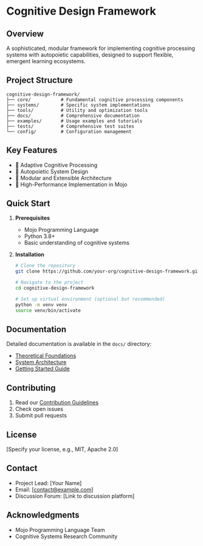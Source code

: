 # Cognitive Design Framework

## Overview

A sophisticated, modular framework for implementing cognitive processing systems with autopoietic capabilities, designed to support flexible, emergent learning ecosystems.

## Project Structure

```
cognitive-design-framework/
├── core/           # Fundamental cognitive processing components
├── systems/        # Specific system implementations
├── tools/          # Utility and optimization tools
├── docs/           # Comprehensive documentation
├── examples/       # Usage examples and tutorials
├── tests/          # Comprehensive test suites
└── config/         # Configuration management
```

## Key Features

- 🧠 Adaptive Cognitive Processing
- 🔄 Autopoietic System Design
- 🔬 Modular and Extensible Architecture
- 🚀 High-Performance Implementation in Mojo

## Quick Start

1. **Prerequisites**
   - Mojo Programming Language
   - Python 3.8+
   - Basic understanding of cognitive systems

2. **Installation**
   ```bash
   # Clone the repository
   git clone https://github.com/your-org/cognitive-design-framework.git

   # Navigate to the project
   cd cognitive-design-framework

   # Set up virtual environment (optional but recommended)
   python -m venv venv
   source venv/bin/activate
   ```

## Documentation

Detailed documentation is available in the `docs/` directory:
- [Theoretical Foundations](docs/THEORETICAL_FOUNDATIONS.md)
- [System Architecture](docs/SYSTEM_ARCHITECTURE.md)
- [Getting Started Guide](docs/GETTING_STARTED.md)

## Contributing

1. Read our [Contribution Guidelines](CONTRIBUTING.md)
2. Check open issues
3. Submit pull requests

## License

[Specify your license, e.g., MIT, Apache 2.0]

## Contact

- Project Lead: [Your Name]
- Email: [contact@example.com]
- Discussion Forum: [Link to discussion platform]

## Acknowledgments

- Mojo Programming Language Team
- Cognitive Systems Research Community
